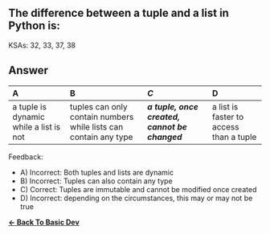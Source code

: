 ## The difference between a tuple and a list in Python is:

KSAs: 32, 33, 37, 38

## Answer
| A | B | ***C*** | D |
| :--- | :--- | :--- | :--- |
| a tuple is dynamic while a list is not | tuples can only contain numbers while lists can contain any type | ***a tuple, once created, cannot be changed*** | a list is faster to access than a tuple |


Feedback:

- A) Incorrect: Both tuples and lists are dynamic
- B) Incorrect: Tuples can also contain any type
- C) Correct: Tuples are immutable and cannot be modified once created
- D) Incorrect: depending on the circumstances, this may or may not be true

[**<- Back To Basic Dev**](../../../Basic_Dev.md)

